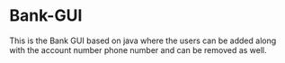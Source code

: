 # Bank-GUI
This is the Bank GUI based on java where the users can be added along with the account number phone number and can be removed as well. 
